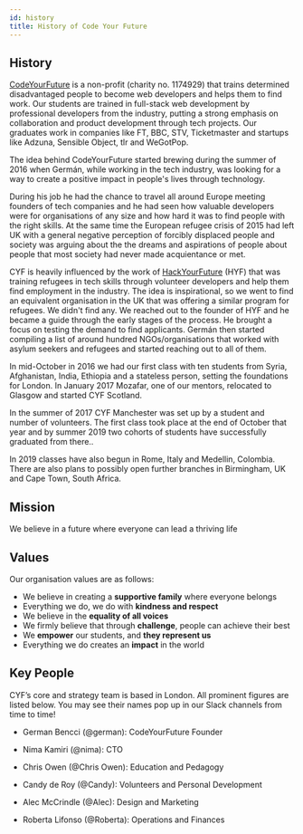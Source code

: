 ```yaml
---
id: history
title: History of Code Your Future
---
```


## History

[CodeYourFuture](https://codeyourfuture.io/) is a non-profit (charity no. 1174929) that trains determined disadvantaged people to become web developers and helps them to find work. Our students are trained in full-stack web development by professional developers from the industry, putting a strong emphasis on collaboration and product development through tech projects. Our graduates work in companies like FT, BBC, STV, Ticketmaster and startups like Adzuna, Sensible Object, tlr and WeGotPop.

The idea behind CodeYourFuture started brewing during the summer of 2016 when Germán, while working in the tech industry, was looking for a way to create a positive impact in people's lives through technology.

During his job he had the chance to travel all around Europe meeting founders of tech companies and he had seen how valuable developers were for organisations of any size and how hard it was to find people with the right skills. At the same time the European refugee crisis of 2015 had left UK with a general negative perception of forcibly displaced people and society was arguing about the the dreams and aspirations of people about people that most society had never made acquientance or met.

CYF is heavily influenced by the work of [HackYourFuture](https://www.hackyourfuture.net/) (HYF) that was training refugees in tech skills through volunteer developers and help them find employment in the industry. The idea is inspirational, so we went to find an equivalent organisation in the UK that was offering a similar program for refugees. We didn't find any. We reached out to the founder of HYF and he became a guide through the early stages of the process. He brought a focus on testing the demand to find applicants. Germán then started compiling a list of around hundred NGOs/organisations that worked with asylum seekers and refugees and started reaching out to all of them.

In mid-October in 2016 we had our first class with ten students from Syria, Afghanistan, India, Ethiopia and a stateless person, setting the foundations for London. In January 2017 Mozafar, one of our mentors, relocated to Glasgow and started CYF Scotland.

In the summer of 2017 CYF Manchester was set up by a student and number of volunteers. The first class took place at the end of October that year and by summer 2019 two cohorts of students have successfully graduated from there..

In 2019 classes have also begun in Rome, Italy and Medellin, Colombia. There are also plans to possibly open further branches in Birmingham, UK and Cape Town, South Africa.

## Mission

We believe in a future where everyone can lead a thriving life

## Values

Our organisation values are as follows:

- We believe in creating a **supportive family** where everyone belongs
- Everything we do, we do with **kindness and respect**
- We believe in the **equality of all voices**
- We firmly believe that through **challenge**, people can achieve their best
- We **empower** our students, and **they represent us** 
- Everything we do creates an **impact** in the world

## Key People

CYF’s core and strategy team is based in London. All prominent figures are listed below. You may see their names pop up in our Slack channels from time to time!

- German Bencci (@german): CodeYourFuture Founder

- Nima Kamiri (@nima): CTO

- Chris Owen (@Chris Owen): Education and Pedagogy

- Candy de Roy (@Candy): Volunteers and Personal Development

- Alec McCrindle (@Alec): Design and Marketing

- Roberta Lifonso (@Roberta): Operations and Finances